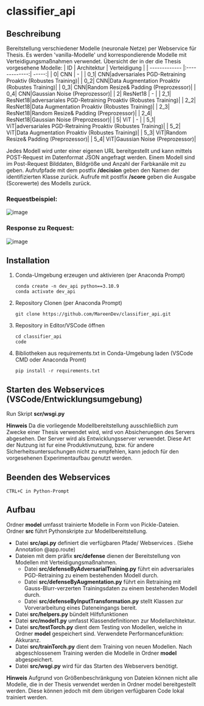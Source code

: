 # classifier_api
## Beschreibung

Bereitstellung verschiedener Modelle (neuronale Netze) per Webservice für Thesis.
Es werden 'vanilla-Modelle' und korrespondierende Modelle mit Verteidigungsmaßnahmen verwendet. 
Übersicht der in der die Thesis vorgesehene Modelle:
| ID        | Architektur           | Verteidigung  |
| ------------- |:-------------:| -----:|
| 0| CNN | - |
| 0_1| CNN|adversariales PGD-Retraining Proaktiv (Robustes Training)|
| 0_2| CNN|Data Augmentation Proaktiv (Robustes Training)|
| 0_3| CNN|Random Resize& Padding (Preprozessor)|
| 0_4| CNN|Gaussian Noise (Preprozessor)|
| 2| ResNet18 | - |
| 2_1| ResNet18|adversariales PGD-Retraining Proaktiv (Robustes Training)|
| 2_2| ResNet18|Data Augmentation Proaktiv (Robustes Training)|
| 2_3| ResNet18|Random Resize& Padding (Preprozessor)|
| 2_4| ResNet18|Gaussian Noise (Preprozessor)|
| 5| ViT | - |
| 5_1| ViT|adversariales PGD-Retraining Proaktiv (Robustes Training)|
| 5_2| ViT|Data Augmentation Proaktiv (Robustes Training)|
| 5_3| ViT|Random Resize& Padding (Preprozessor)|
| 5_4| ViT|Gaussian Noise (Preprozessor)|

Jedes Modell wird unter einer eigenen URL bereitgestellt und kann mittels POST-Request im Datenformat JSON angefragt werden.
Einem Modell sind im Post-Request Bilddaten, Bildgröße und Anzahl der Farbkanäle mit zu geben.
Aufrufpfade mit dem postfix **/decision** geben den Namen der identifizierten Klasse zurück. Aufrufe mit postfix **/score** geben die Ausgabe (Scorewerte) des Modells zurück. 

### Requestbeispiel:
![image](https://github.com/MareenDev/classifier_api/assets/115465960/cb763097-52b2-41a9-a300-fd3a20643180)

### Response zu Request:
![image](https://github.com/MareenDev/classifier_api/assets/115465960/6089f110-a694-40f3-9273-d2487964f9a7)

## Installation
1. Conda-Umgebung erzeugen und aktivieren (per Anaconda Prompt)
   ```
   conda create -n dev_api python==3.10.9
   conda activate dev_api
   ```
2. Repository Clonen (per Anaconda Prompt)
   ```
   git clone https://github.com/MareenDev/classifier_api.git
   ```
3. Repository in Editor/VSCode öffnen
   ```
   cd classifier_api
   code
   ```

4. Bibliotheken aus requirements.txt in Conda-Umgebung laden (VSCode CMD oder Anaconda Promt)
   ```
   pip install -r requirements.txt
   ```

## Starten des Webservices (VSCode/Entwicklungsumgebung)
   Run Skript **scr/wsgi.py**
   
   **Hinweis** Da die vorliegende Modellbereitstellung ausschließlich zum Zwecke einer Thesis verwendet wird, wird von Absicherungen des Servers abgesehen. 
   Der Server wird als Entwicklungsserver verwendet. Diese Art der Nutzung ist fur eine Produktivnutzung, bzw. für andere Sicherheitsuntersuchungen nicht zu empfehlen, kann jedoch für den vorgesehenen Experimentaufbau genutzt werden.

## Beenden des Webservices
   ```
   CTRL+C in Python-Prompt
   ```

## Aufbau
Ordner **model** umfasst trainierte Modelle in Form von Pickle-Dateien.
Ordner **src** führt Pythonskripte zur Modellbereitstellung.
* Datei **src/api.py** definiert die verfügbaren Pfade/ Webservices . (Siehe Annotation @app.route) 
* Dateien mit dem präfix **src/defense** dienen der Bereitstellung von Modellen mit Verteidigungsmaßnahmen.
   - Datei **src/defenseByAdversarialTraining.py** führt ein adversariales PGD-Retraining zu einem bestehenden Modell durch.
   - Datei **src/defenseByAugmentation.py** führt ein Retraining mit Gauss-Blurr-verzerten Trainingsdaten zu einem bestehenden Modell durch.
   - Datei **src/defenseByInputTransformation.py** stellt Klassen zur Vorverarbeitung eines Dateneingangs bereit.
* Datei **src/helpers.py** bündelt Hilfsfunktionen
* Datei **src/model1.py** umfasst Klassendefinitionen zur Modellarchitektur.
* Datei **src/testTorch.py** dient dem Testing von Modellen, welche in Ordner **model** gespeichert sind. Verwendete Performancefunktion: Akkuranz. 
* Datei **src/trainTorch.py** dient dem Training von neuen Modellen. Nach abgeschlossenem Training werden die Modelle in Ordner **model** abgespeichert.
* Datei **src/wsgi.py** wird für das Starten des Webservers benötigt.


**Hinweis** Aufgrund von Größenbeschränkgung von Dateien können nicht alle Modelle, die in der Thesis verwendet werden in Ordner model bereitgestellt werden.
Diese können jedoch mit dem übrigen verfügbaren Code lokal trainiert werden.
